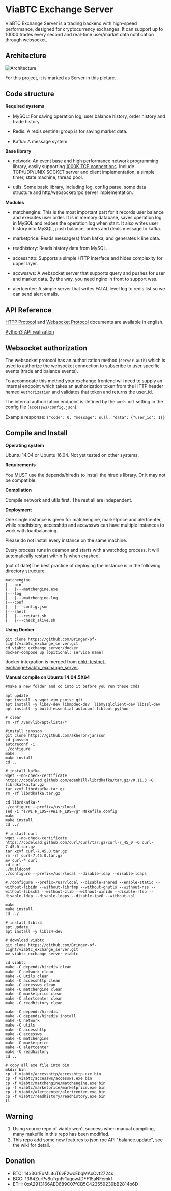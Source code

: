 # ViaBTC Exchange Server

ViaBTC Exchange Server is a trading backend with high-speed performance, designed for cryptocurrency exchanges. It can support up to 10000 trades every second and real-time user/market data notification through websocket.

## Architecture

![Architecture](https://user-images.githubusercontent.com/1209350/32476113-5ffc622a-c3b0-11e7-9755-924f17bcc167.jpeg)

For this project, it is marked as Server in this picture.

## Code structure

**Required systems**

* MySQL: For saving operation log, user balance history, order history and trade history.

* Redis: A redis sentinel group is for saving market data.

* Kafka: A message system.

**Base library**

* network: An event base and high performance network programming library, easily supporting [1000K TCP connections](http://www.kegel.com/c10k.html). Include TCP/UDP/UNIX SOCKET server and client implementation, a simple timer, state machine, thread pool. 

* utils: Some basic library, including log, config parse, some data structure and http/websocket/rpc server implementation.

**Modules**

* matchengine: This is the most important part for it records user balance and executes user order. It is in memory database, saves operation log in MySQL and redoes the operation log when start. It also writes user history into MySQL, push balance, orders and deals message to kafka.

* marketprice: Reads message(s) from kafka, and generates k line data.

* readhistory: Reads history data from MySQL.

* accesshttp: Supports a simple HTTP interface and hides complexity for upper layer.

* accwssws: A websocket server that supports query and pushes for user and market data. By the way, you need nginx in front to support wss.

* alertcenter: A simple server that writes FATAL level log to redis list so we can send alert emails.

## API Reference

[HTTP Protocol](https://github.com/Bringer-of-Light/viabtc_exchange_server/wiki/HTTP-Protocol) and [Websocket Protocol](https://github.com/Bringer-of-Light/viabtc_exchange_server/wiki/WebSocket-Protocol) documents are available in english.

[Python3 API realisation](https://github.com/grumpydevelop/viabtc_exchange_server_tools/blob/master/api/api_exchange.py)


## Websocket authorization

The websocket protocol has an authorization method (`server.auth`) which is used to authorize the websocket connection to subscribe to user specific events (trade and balance events).

To accomodate this method your exchange frontend will need to supply an internal endpoint which takes an authorization token from the HTTP header named `Authorization` and validates that token and returns the user_id.

The internal authorization endpoint is defined by the `auth_url` setting in the config file (`accessws/config.json`).

Example response: `{"code": 0, "message": null, "data": {"user_id": 1}}`


## Compile and Install

**Operating system**

Ubuntu 14.04 or Ubuntu 16.04. Not yet tested on other systems.

**Requirements**

You MUST use the depends/hiredis to install the hiredis library. Or it may not be compatible.

**Compilation**

Compile network and utils first. The rest all are independent.

**Deployment**

One single instance is given for matchengine, marketprice and alertcenter, while readhistory, accesshttp and accwssws can have multiple instances to work with loadbalancing.

Please do not install every instance on the same machine.

Every process runs in deamon and starts with a watchdog process. It will automatically restart within 1s when crashed.

(out of date)The best practice of deploying the instance is in the following directory structure:

```
matchengine
|---bin
|   |---matchengine.exe
|---log
|   |---matchengine.log
|---conf
|   |---config.json
|---shell
|   |---restart.sh
|   |---check_alive.sh
```

**Using Docker**
```
git clone https://github.com/Bringer-of-Light/viabtc_exchange_server.git
cd viabtc_exchange_server/docker
docker-compose up [opitional: service name]
```
docker integration is merged from [ohld: testnet-exchange/viabtc_exchange_server](https://github.com/testnet-exchange/viabtc_exchange_server).


**Manual compile on Ubuntu 14.04.5X64**
```
#make a new folder and cd into it before you run these cmds

apt update 
apt install -y wget vim psmisc git
apt install -y libev-dev libmpdec-dev  libmysqlclient-dev libssl-dev
apt install -y build-essential autoconf libtool python 

# clear
rm -rf /var/lib/apt/lists/* 

#install jansson
git clone https://github.com/akheron/jansson
cd jansson
autoreconf -i
./configure
make
make install
cd ..

# install kafka
wget --no-check-certificate https://codeload.github.com/edenhill/librdkafka/tar.gz/v0.11.3 -O  librdkafka.tar.gz 
tar xzvf librdkafka.tar.gz 
rm -rf librdkafka.tar.gz

cd librdkafka-* 
./configure --prefix=/usr/local 
sed -i "s/WITH_LDS=/#WITH_LDS=/g" Makefile.config 
make 
make install
cd ../

# install curl
wget --no-check-certificate https://codeload.github.com/curl/curl/tar.gz/curl-7_45_0 -O curl-7.45.0.tar.gz
tar xzvf curl-7.45.0.tar.gz
rm -rf curl-7.45.0.tar.gz
mv curl-* curl
cd curl
./buildconf
./configure --prefix=/usr/local --disable-ldap --disable-ldaps

#./configure --prefix=/usr/local --disable-shared --enable-static --without-libidn --without-librtmp --without-gnutls --without-nss --without-libssh2 --without-zlib --without-winidn --disable-rtsp --disable-ldap --disable-ldaps --disable-ipv6 --without-ssl

make
make install
cd ../

# install liblz4
apt update  
apt install -y liblz4-dev 

# download viabtc
git clone https://github.com/Bringer-of-Light/viabtc_exchange_server.git
mv viabtc_exchange_server viabtc

cd viabtc
make -C depends/hiredis clean
make -C network clean
make -C utils clean
make -C accesshttp clean
make -C accessws clean
make -C matchengine clean
make -C marketprice clean
make -C alertcenter clean
make -C readhistory clean

make -C depends/hiredis
make -C depends/hiredis install
make -C network
make -C utils
make -C accesshttp
make -C accessws
make -C matchengine
make -C marketprice
make -C alertcenter
make -C readhistory
cd ..

# copy all exe file into bin
mkdir bin
cp -f viabtc/accesshttp/accesshttp.exe bin
cp -f viabtc/accessws/accessws.exe bin
cp -f viabtc/matchengine/matchengine.exe bin
cp -f viabtc/marketprice/marketprice.exe bin
cp -f viabtc/alertcenter/alertcenter.exe bin
cp -f viabtc/readhistory/readhistory.exe bin
ll
```

## Warning
1. Using source repo of viabtc won't success when manual compiling, many makefile in this repo has been modified.
2. This repo add some new features to json rpc API "balance.update", see the wiki for detail.

## Donation

* BTC: 14x3GrEoMLituT6vF2wcEbqMAxCvt2724s
* BCC: 1364ZurPv8uTgnFr1uqowJDFF15aNFemkf
* ETH: 0xA2913166AE0689C07fCB5C423559239bB2814b6D

